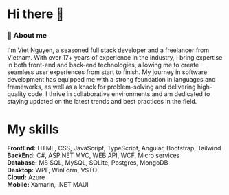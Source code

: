 <h1> Hi there 👋</h1>

### :rocket: About me
I'm Viet Nguyen, a seasoned full stack developer and a freelancer from Vietnam. With over 17+ years of experience in the industry, I bring expertise in both front-end and back-end technologies, allowing me to create seamless user experiences from start to finish. My journey in software development has equipped me with a strong foundation in languages and frameworks, as well as a knack for problem-solving and delivering high-quality code. I thrive in collaborative environments and am dedicated to staying updated on the latest trends and best practices in the field.

<h1>My skills</h1>

**FrontEnd:** HTML, CSS, JavaScript, TypeScript, Angular, Bootstrap, Tailwind\
**BackEnd:** C#, ASP.NET MVC, WEB API, WCF, Micro services\
**Database:** MS SQL, MySQL, SQLite, Postgres, MongoDB\
**Desktop:** WPF, WinForm, VSTO\
**Cloud:** Azure\
**Mobile:** Xamarin, .NET MAUI
<!--
### FrontEnd
![HTML](https://img.shields.io/badge/HTML5-E34F26?style=for-the-badge&logo=html5&logoColor=white)
![CSS](https://img.shields.io/badge/CSS3-1572B6?style=for-the-badge&logo=css3&logoColor=white)
![JavaScript](https://img.shields.io/badge/JavaScript-F7DF1E?style=for-the-badge&logo=javascript&logoColor=black)
![TypeScript](https://img.shields.io/badge/TypeScript-007ACC?style=for-the-badge&logo=typescript&logoColor=white)
![Angular](https://img.shields.io/badge/Angular-DD0031?style=for-the-badge&logo=angular&logoColor=white)
![React](https://img.shields.io/badge/React-20232A?style=for-the-badge&logo=react&logoColor=61DAFB)
![Redux](https://img.shields.io/badge/Redux-593D88?style=for-the-badge&logo=redux&logoColor=white)
![Bootstrap](https://img.shields.io/badge/Bootstrap-563D7C?style=for-the-badge&logo=bootstrap&logoColor=white)
![Tailwind](https://img.shields.io/badge/Tailwind_CSS-38B2AC?style=for-the-badge&logo=tailwind-css&logoColor=white)

### BackEnd
![C#](https://img.shields.io/badge/C%23-239120?style=for-the-badge&logo=c-sharp&logoColor=white)
![ASP.NET](https://img.shields.io/badge/ASP.NET%20MVC-F7DF1E?style=for-the-badge)
![WCF](https://img.shields.io/badge/WCF-8A2BE2?style=for-the-badge)
![WEB API](https://img.shields.io/badge/WEB%20API-3498DB?style=for-the-badge)
![Blazor](https://img.shields.io/badge/ASP.NET%20Core%20Blazor-9160C9?style=for-the-badge)

### Databases
![MySQL](https://img.shields.io/badge/MySQL-00000F?style=for-the-badge&logo=mysql&logoColor=white)
![Postgres](https://img.shields.io/badge/PostgreSQL-316192?style=for-the-badge&logo=postgresql&logoColor=white)
![MongoDB](https://img.shields.io/badge/MongoDB-4EA94B?style=for-the-badge&logo=mongodb&logoColor=white)
![MicrosoftSQLServer](https://img.shields.io/badge/Microsoft%20SQL%20Server-CC2927?style=for-the-badge&logo=microsoft%20sql%20server&logoColor=white)
![SQLite](https://img.shields.io/badge/Sqlite-003B57?style=for-the-badge&logo=sqlite&logoColor=white)
![Redis](https://img.shields.io/badge/redis-%23DD0031.svg?&style=for-the-badge&logo=redis&logoColor=white)

### Mobile
![Xamarin](https://img.shields.io/badge/Xamarin-3498DB?style=for-the-badge&logo=xamarin&logoColor=white)
![.NET MAUI](https://img.shields.io/badge/.NET%20MAUI-blue?style=for-the-badge)

### Desktop
![WPF](https://img.shields.io/badge/WPF-2F84B8?style=for-the-badge)
![WinForm](https://img.shields.io/badge/WinForm-959C45?style=for-the-badge)
![VSTO](https://img.shields.io/badge/Microsoft%20Office%20VSTO-289C43?style=for-the-badge)
![Chrome Extension](https://img.shields.io/badge/Chrome%20Extensions-9860A3?style=for-the-badge)
-->

